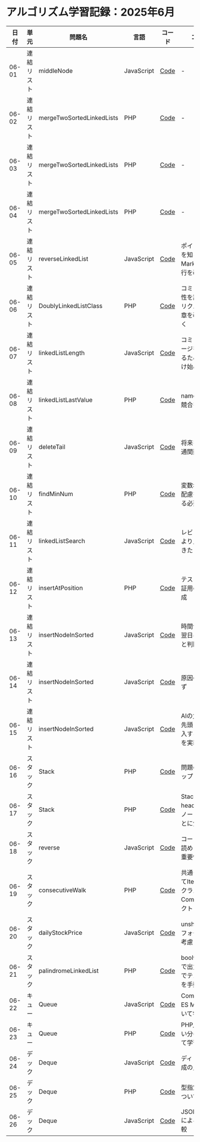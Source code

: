 # アルゴリズム学習記録：2025年6月

| 日付 | 単元 | 問題名 | 言語 | コード | コメント |
| - | - | - | - | - | - |
| 06-01 | 連結リスト | middleNode | JavaScript | [Code](../LinkedList/middleNode/js/MiddleNodeLinkedList.js)| - |
| 06-02 | 連結リスト | mergeTwoSortedLinkedLists | PHP | [Code](../LinkedList/mergeTwoSortedLinkedLists/php/MergeTwoSortedLinkedList.php)| - |
| 06-03 | 連結リスト | mergeTwoSortedLinkedLists | PHP | [Code](../LinkedList/mergeTwoSortedLinkedLists/php/MergeTwoSortedLinkedList.php)| - |
| 06-04 | 連結リスト | mergeTwoSortedLinkedLists | PHP | [Code](../LinkedList/mergeTwoSortedLinkedLists/php/MergeTwoSortedLinkedList.php)| - |
| 06-05 | 連結リスト | reverseLinkedList | JavaScript | [Code](../LinkedList/reverseLinkedList/js/reverseLinkedList.js)| ポインタの意味を知る・Markdownの改行を改める |
| 06-06 | 連結リスト | DoublyLinkedListClass | PHP | [Code](../LinkedList/DoublyLinkedList/php/DoublyLinkedList.php)| コミットの重要性を認識・プルリクエストの文章を改善していく |
| 06-07 | 連結リスト | linkedListLength | JavaScript | [Code](../LinkedList/linkedListLength/js/linkedListLength.js)| コミットメッセージを改善にするため添削を受け始める |
| 06-08 | 連結リスト | linkedListLastValue | PHP | [Code](../LinkedList/linkedListLastValue/php/linkedListLastValue.php)| namespaceで競合を避ける |
| 06-09 | 連結リスト | deleteTail | JavaScript | [Code](../LinkedList/deleteTail/js/deleteTail.js)| 将来を考えて共通関数を定義 |
| 06-10 | 連結リスト | findMinNum | PHP | [Code](../LinkedList/findMinNum/php/findMinNum.php)| 変数名に対する配慮をさらにする必要性を実感 |
| 06-11 | 連結リスト | linkedListSearch | JavaScript | [Code](../LinkedList/linkedListSearch/js/linkedListSearch.js)| レビューが以前より良くなってきた |
| 06-12 | 連結リスト | insertAtPosition | PHP | [Code](../LinkedList/insertAtPosition/php/insertAtPosition.php)| テストケース検証用の関数を作成 |
| 06-13 | 連結リスト | insertNodeInSorted | JavaScript | [Code](../LinkedList/insertNodeInSorted/js/insertNodeInSorted.js)| 時間切れにつき翌日に持ち越しと判断 |
| 06-14 | 連結リスト | insertNodeInSorted | JavaScript | [Code](../LinkedList/insertNodeInSorted/js/insertNodeInSorted.js)| 原因の特定できず |
| 06-15 | 連結リスト | insertNodeInSorted | JavaScript | [Code](../LinkedList/insertNodeInSorted/js/insertNodeInSorted.js)| AIの力を借り、先頭ノードに挿入するロジックを実装 |
| 06-16 | スタック | Stack | PHP | [Code](../Stack/Stack/php/Stack.php)| 問題のセットアップ |
| 06-17 | スタック | Stack | PHP | [Code](../Stack/Stack/php/Stack.php)| Stackにおけるheadは最上部のノードであることに気づき |
| 06-18 | スタック | reverse | JavaScript | [Code](../Stack/reverse/js/reverse.js)| コードの意図を読める可読性の重要性を再認識 |
| 06-19 | スタック | consecutiveWalk | PHP | [Code](../Stack/consecutiveWalk/php/consecutiveWalk.php)| 共通クラスとしてItem・StackクラスをCommonディレクトリへ移動 |
| 06-20 | スタック | dailyStockPrice | JavaScript | [Code](../Stack/dailyStockPrice/js/dailyStockPrice.js)| unshiftによるパフォーマンスを考慮 |
| 06-21 | スタック | palindromeLinkedList | PHP | [Code](../Stack/palindromeLinkedList/php/palindromeLinkedList.php)| bool値を文字列で出力する関数でテストケースを手動で検証 |
| 06-22 | キュー | Queue | JavaScript | [Code](../Queue/Common/js/Queue.js)| CommonJS・ES Moduleについて学ぶ |
| 06-23 | キュー | Queue | PHP | [Code](../Queue/shipmentVolumePackages/php/shipmentVolumePackages.php)| PHP_EOLの使い分け方について学習 |
| 06-24 | デック | Deque | JavaScript | [Code](../Deque/src/js/Deque/Deque.js)| ディレクトリ構成の見直し |
| 06-25 | デック | Deque | PHP | [Code](../Deque/problems/02_getMax/php/src/getMax.php)| 型指定の方法について学ぶ |
| 06-26 | デック | Deque | JavaScript | [Code](../Deque/problems/03_getMaxWindow/js/src/getMaxWindow.js)| JSON.stringfy()による内容の比較 |